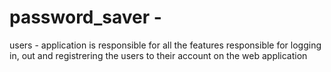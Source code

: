 # password_saver -

users - application is responsible for all the features responsible for logging in, out and registrering the users to their account on the web application
